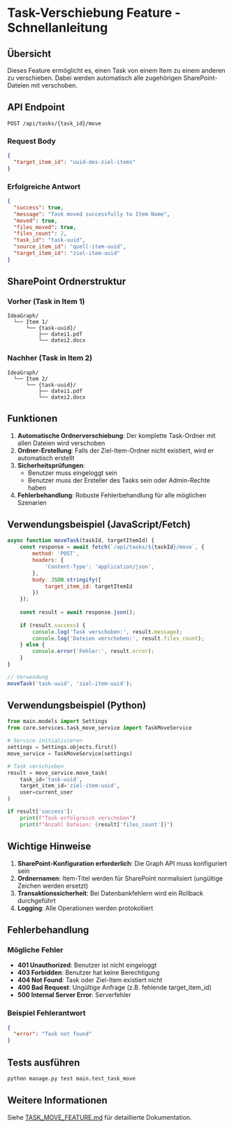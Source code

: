# Task-Verschiebung Feature - Schnellanleitung

## Übersicht

Dieses Feature ermöglicht es, einen Task von einem Item zu einem anderen zu verschieben. Dabei werden automatisch alle zugehörigen SharePoint-Dateien mit verschoben.

## API Endpoint

```
POST /api/tasks/{task_id}/move
```

### Request Body

```json
{
  "target_item_id": "uuid-des-ziel-items"
}
```

### Erfolgreiche Antwort

```json
{
  "success": true,
  "message": "Task moved successfully to Item Name",
  "moved": true,
  "files_moved": true,
  "files_count": 2,
  "task_id": "task-uuid",
  "source_item_id": "quell-item-uuid",
  "target_item_id": "ziel-item-uuid"
}
```

## SharePoint Ordnerstruktur

### Vorher (Task in Item 1)
```
IdeaGraph/
  └── Item 1/
      └── {task-uuid}/
          ├── datei1.pdf
          └── datei2.docx
```

### Nachher (Task in Item 2)
```
IdeaGraph/
  └── Item 2/
      └── {task-uuid}/
          ├── datei1.pdf
          └── datei2.docx
```

## Funktionen

1. **Automatische Ordnerverschiebung**: Der komplette Task-Ordner mit allen Dateien wird verschoben
2. **Ordner-Erstellung**: Falls der Ziel-Item-Ordner nicht existiert, wird er automatisch erstellt
3. **Sicherheitsprüfungen**: 
   - Benutzer muss eingeloggt sein
   - Benutzer muss der Ersteller des Tasks sein oder Admin-Rechte haben
4. **Fehlerbehandlung**: Robuste Fehlerbehandlung für alle möglichen Szenarien

## Verwendungsbeispiel (JavaScript/Fetch)

```javascript
async function moveTask(taskId, targetItemId) {
    const response = await fetch(`/api/tasks/${taskId}/move`, {
        method: 'POST',
        headers: {
            'Content-Type': 'application/json',
        },
        body: JSON.stringify({
            target_item_id: targetItemId
        })
    });
    
    const result = await response.json();
    
    if (result.success) {
        console.log('Task verschoben:', result.message);
        console.log('Dateien verschoben:', result.files_count);
    } else {
        console.error('Fehler:', result.error);
    }
}

// Verwendung
moveTask('task-uuid', 'ziel-item-uuid');
```

## Verwendungsbeispiel (Python)

```python
from main.models import Settings
from core.services.task_move_service import TaskMoveService

# Service initialisieren
settings = Settings.objects.first()
move_service = TaskMoveService(settings)

# Task verschieben
result = move_service.move_task(
    task_id='task-uuid',
    target_item_id='ziel-item-uuid',
    user=current_user
)

if result['success']:
    print(f"Task erfolgreich verschoben")
    print(f"Anzahl Dateien: {result['files_count']}")
```

## Wichtige Hinweise

1. **SharePoint-Konfiguration erforderlich**: Die Graph API muss konfiguriert sein
2. **Ordnernamen**: Item-Titel werden für SharePoint normalisiert (ungültige Zeichen werden ersetzt)
3. **Transaktionssicherheit**: Bei Datenbankfehlern wird ein Rollback durchgeführt
4. **Logging**: Alle Operationen werden protokolliert

## Fehlerbehandlung

### Mögliche Fehler

- **401 Unauthorized**: Benutzer ist nicht eingeloggt
- **403 Forbidden**: Benutzer hat keine Berechtigung
- **404 Not Found**: Task oder Ziel-Item existiert nicht
- **400 Bad Request**: Ungültige Anfrage (z.B. fehlende target_item_id)
- **500 Internal Server Error**: Serverfehler

### Beispiel Fehlerantwort

```json
{
  "error": "Task not found"
}
```

## Tests ausführen

```bash
python manage.py test main.test_task_move
```

## Weitere Informationen

Siehe [TASK_MOVE_FEATURE.md](TASK_MOVE_FEATURE.md) für detaillierte Dokumentation.
